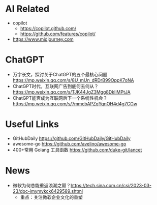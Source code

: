 
# AI Related
- copilot 
  - https://copilot.github.com/
  - https://github.com/features/copilot/
- https://www.midjourney.com

# ChatGPT
- 万字长文，探讨关于ChatGPT的五个最核心问题 https://mp.weixin.qq.com/s/8U_mUn_dRDrB99OppK7oNA
- ChatGPT时代，互联网广告到底何去何从？https://mp.weixin.qq.com/s/TJK44JgZ3Mgg8DkIiMPtJA
- ChatGPT能否成为互联网后下一个系统性机会？ https://mp.weixin.qq.com/s/7mmcbAPZqYqnOH4d4g7CGw

# Useful Links

- GitHubDaily https://github.com/GitHubDaily/GitHubDaily
- awesome-go https://github.com/avelino/awesome-go
- 400+常用 Golang 工具函数 https://github.com/duke-git/lancet



# News

- 微软为何总能重返浪潮之巅？https://tech.sina.com.cn/csj/2023-03-23/doc-imymvkck6429589.shtml
  - 重点：关注微软企业文化的重塑
